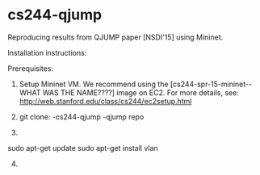 # cs244-qjump
Reproducing results from QJUMP paper [NSDI'15] using Mininet.

Installation instructions:

Prerequisites:

1) Setup Mininet VM. We recommend using the [cs244-spr-15-mininet--WHAT WAS THE NAME????] image on EC2. For more details, see: http://web.stanford.edu/class/cs244/ec2setup.html

2) git clone: 
    -cs244-qjump
    -qjump repo

3) 
sudo apt-get update
sudo apt-get install vlan

4)   
